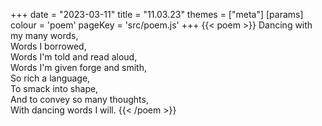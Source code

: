 +++
date = "2023-03-11"
title = "11.03.23"
themes = ["meta"]
[params]
  colour = 'poem'
  pageKey = 'src/poem.js'
+++
{{< poem >}}
Dancing with my many words,  
Words I borrowed,  
Words I'm told and read aloud,  
Words I'm given forge and smith,  
So rich a language,  
To smack into shape,  
And to convey so many thoughts,  
With dancing words I will.
{{< /poem >}}